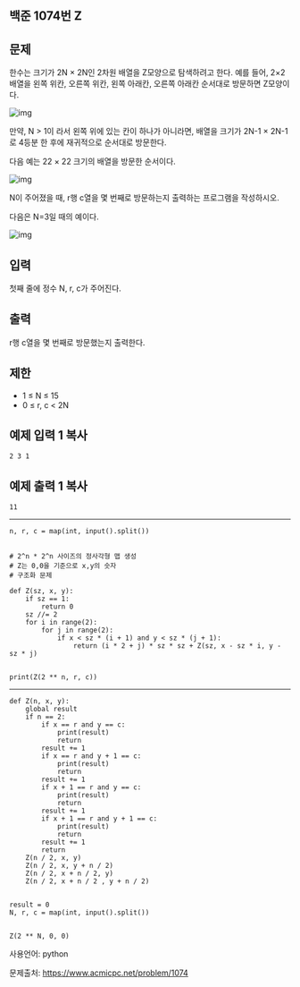 ## 백준 1074번 Z

## 문제

한수는 크기가 2N × 2N인 2차원 배열을 Z모양으로 탐색하려고 한다. 예를 들어, 2×2배열을 왼쪽 위칸, 오른쪽 위칸, 왼쪽 아래칸, 오른쪽 아래칸 순서대로 방문하면 Z모양이다.

![img](https://upload.acmicpc.net/21c73b56-5a91-43aa-b71f-9b74925c0adc/-/preview/)

만약, N > 1이 라서 왼쪽 위에 있는 칸이 하나가 아니라면, 배열을 크기가 2N-1 × 2N-1로 4등분 한 후에 재귀적으로 순서대로 방문한다.

다음 예는 22 × 22 크기의 배열을 방문한 순서이다.

![img](https://upload.acmicpc.net/adc7cfae-e84d-4d5c-af8e-ee011f8fff8f/-/preview/)

N이 주어졌을 때, r행 c열을 몇 번째로 방문하는지 출력하는 프로그램을 작성하시오.

다음은 N=3일 때의 예이다.

![img](https://upload.acmicpc.net/d3e84bb7-9424-4764-ad3a-811e7fcbd53f/-/preview/)

## 입력

첫째 줄에 정수 N, r, c가 주어진다.

## 출력

r행 c열을 몇 번째로 방문했는지 출력한다.

## 제한

- 1 ≤ N ≤ 15
- 0 ≤ r, c < 2N

## 예제 입력 1 복사

```
2 3 1
```

## 예제 출력 1 복사

```
11
```

___

```
n, r, c = map(int, input().split())


# 2^n * 2^n 사이즈의 정사각형 맵 생성
# Z는 0,0을 기준으로 x,y의 숫자
# 구조화 문제

def Z(sz, x, y):
    if sz == 1:
        return 0
    sz //= 2
    for i in range(2):
        for j in range(2):
            if x < sz * (i + 1) and y < sz * (j + 1):
                return (i * 2 + j) * sz * sz + Z(sz, x - sz * i, y - sz * j)


print(Z(2 ** n, r, c))
```

___

```
def Z(n, x, y):
    global result
    if n == 2:
        if x == r and y == c:
            print(result)
            return
        result += 1
        if x == r and y + 1 == c:
            print(result)
            return
        result += 1
        if x + 1 == r and y == c:
            print(result)
            return
        result += 1
        if x + 1 == r and y + 1 == c:
            print(result)
            return
        result += 1
        return
    Z(n / 2, x, y)
    Z(n / 2, x, y + n / 2)
    Z(n / 2, x + n / 2, y)
    Z(n / 2, x + n / 2 , y + n / 2)


result = 0
N, r, c = map(int, input().split())


Z(2 ** N, 0, 0)
```



사용언어: python

문제출처: https://www.acmicpc.net/problem/1074

